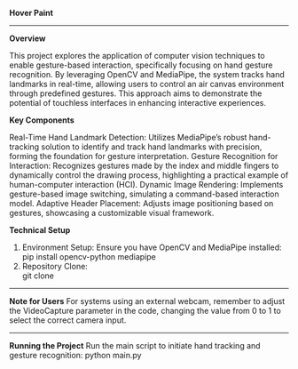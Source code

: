 <b>Hover Paint</b><br><hr>

<b>Overview</b>

This project explores the application of computer vision techniques to enable gesture-based interaction, specifically focusing on hand gesture recognition. By leveraging OpenCV and MediaPipe, the system tracks hand landmarks in real-time, allowing users to control an air canvas environment through predefined gestures. This approach aims to demonstrate the potential of touchless interfaces in enhancing interactive experiences.

<b>Key Components</b>

Real-Time Hand Landmark Detection: Utilizes MediaPipe’s robust hand-tracking solution to identify and track hand landmarks with precision, forming the foundation for gesture interpretation.
Gesture Recognition for Interaction: Recognizes gestures made by the index and middle fingers to dynamically control the drawing process, highlighting a practical example of human-computer interaction (HCI).
Dynamic Image Rendering: Implements gesture-based image switching, simulating a command-based interaction model.
Adaptive Header Placement: Adjusts image positioning based on gestures, showcasing a customizable visual framework.

<b>Technical Setup</b>
1. Environment Setup: Ensure you have OpenCV and MediaPipe installed:<br>
   pip install opencv-python mediapipe
2. Repository Clone:<br>
   git clone <repo-link>
<hr>
<b>Note for Users</b>
For systems using an external webcam, remember to adjust the VideoCapture parameter in the code, changing the value from 0 to 1 to select the correct camera input.
<hr>
<b>Running the Project</b>
  Run the main script to initiate hand tracking and gesture recognition:
  python main.py
